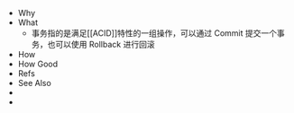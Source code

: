 - Why
- What
	- 事务指的是满足[[ACID]]特性的一组操作，可以通过 Commit 提交一个事务，也可以使用 Rollback 进行回滚
- How
- How Good
- Refs
- See Also
-
-